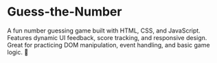 # Guess-the-Number
A fun number guessing game built with HTML, CSS, and JavaScript. Features dynamic UI feedback, score tracking, and responsive design. Great for practicing DOM manipulation, event handling, and basic game logic. 🚀

